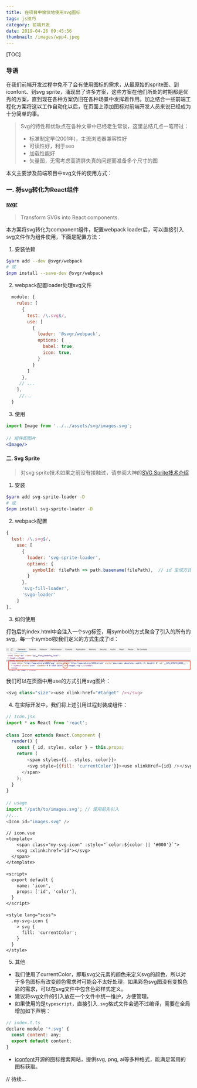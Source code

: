 ```yaml
---
title: 在项目中愉快地使用svg图标
tags: js技巧
category: 前端开发
date: 2019-04-26 09:45:56
thumbnail: /images/wpp4.jpeg
---
```



[TOC]

### 导语

在我们前端开发过程中免不了会有使用图标的需求，从最原始的sprite图、到iconfont、到svg sprite，涌现出了许多方案，这些方案在他们所处的时期都是优秀的方案，直到现在各种方案仍旧在各种场景中发挥着作用。加之结合一些前端工程化方案将这以工作自动化以后，在页面上添加图标对前端开发人员来说已经成为十分简单的事。

> Svg的特性和优缺点在各种文章中已经老生常谈，这里总结几点一笔带过：
>
> - 标准制定早(2001年)，主流浏览器兼容性好
> - 可读性好，利于seo
> - 加载性能好
> - 矢量图，无需考虑高清屏失真的问题而准备多个尺寸的图

本文主要涉及前端项目中svg文件的使用方式：

### 一. 将svg转化为React组件

####  [svgr](https://github.com/smooth-code/svgr#readme)
>  Transform SVGs into React components.

本方案将svg转化为component组件，配置webpack loader后，可以直接引入svg文件作为组件使用，下面是配置方法：

1. 安装依赖

```bash
$yarn add --dev @svgr/webpack
# 或
$npm install --save-dev @svgr/webpack
```
2. webpack配置loader处理svg文件

```javascript
  module: {
    rules: [
      {
        test: /\.svg$/,
        use: [
          {
            loader: '@svgr/webpack',
            options: {
              babel: true,
              icon: true,
            }
          }
        ]
      },
     // ...
    ],
     //...
  }
```

3. 使用

```jsx
import Image from '../../assets/svg/images.svg';

// 组件即图片
<Image/>
```

#### 二.  Svg Sprite

>  对svg sprite技术如果之前没有接触过，请参阅大神的[SVG Sprite技术介绍](https://www.zhangxinxu.com/wordpress/2014/07/introduce-svg-sprite-technology/)

1. 安装

```bash
$yarn add svg-sprite-loader -D
# 或
$npm install svg-sprite-loader -D
```

2. webpack配置

```javascript
{
  test: /\.svg$/,
    use: [
      {
        loader: 'svg-sprite-loader',
        options: {
          symbolId: filePath => path.basename(filePath),  // id 生成方式
        }
      },
      'svg-fill-loader',
      'svgo-loader'
    ]
},
```

3. 如何使用

打包后的index.html中会注入一个svg标签，用symbol的方式聚合了引入的所有的svg，每一个symbol按我们定义的方式生成了id：

![](../images/svg1.jpg)

我们可以在页面中用use的方式引用svg图片：

```javascript
<svg class="size"><use xlink:href="#target" /></svg>
```

4. 在实际开发中，我们将上述引用过程封装成组件：

```javascript
// Icon.jsx
import * as React from 'react';

class Icon extends React.Component {
  render() {
    const { id, styles, color } = this.props;
    return (
    	<span styles={{...styles, color}}>
      	<svg style={{fill: 'currentColor'}}><use xlinkHref={id} /></svg>
      </span>
    );
  }
}

// usage
import '/path/to/images.svg'; // 使用前先引入
//...
<Icon id="images.svg" />
```

```vue
// icon.vue
<template>
	<span class="my-svg-icon" :style="`color:${color || '#000'}`">
  	<svg :xlink:href="id"></svg>
  </span>
</template>

<script>
  export default {
    name: 'icon',
    props: ['id', 'color'],
  }
</script>

<style lang="scss">
  .my-svg-icon {
    > svg {
      fill: 'currentColor';
    }
  }
</style>
```

5. 其他

- 我们使用了currentColor，即取svg父元素的颜色来定义svg的颜色，所以对于多色图标有改变颜色需求时可能会不太好处理，如果彩色svg图没有变换色彩的需求，可以在svg文件中包含色彩样式定义。
- 建议将svg文件的引入放在一个文件中统一维护，方便管理。
- 如果使用的是`typescript`，直接引入`.svg`格式文件会通不过编译，需要在全局增加如下声明：

```javascript
// index.t.ts
declare module '*.svg' {
  const content: any;
  export default content;
}
```
- [iconfont](https://www.iconfont.cn)开源的图标搜索网站，提供svg, png, ai等多种格式，能满足常用的图标获取。

// 待续...
